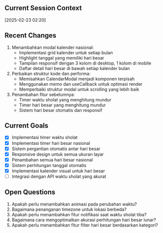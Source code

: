 ## Current Session Context
[2025-02-23 02:20]

## Recent Changes
1. Menambahkan modal kalender nasional:
   - Implementasi grid kalender untuk setiap bulan
   - Highlight tanggal yang memiliki hari besar
   - Tampilan responsif dengan 3 kolom di desktop, 1 kolom di mobile
   - Daftar detail hari besar di bawah setiap kalender bulan
2. Perbaikan struktur kode dan performa:
   - Memisahkan CalendarModal menjadi komponen terpisah
   - Menggunakan memo dan useCallback untuk optimasi render
   - Memperbaiki struktur modal untuk scrolling yang lebih baik
3. Penambahan fitur sebelumnya:
   - Timer waktu sholat yang menghitung mundur
   - Timer hari besar yang menghitung mundur
   - Sistem hari besar otomatis dan responsif

## Current Goals
- [x] Implementasi timer waktu sholat
- [x] Implementasi timer hari besar nasional
- [x] Sistem pergantian otomatis antar hari besar
- [x] Responsive design untuk semua ukuran layar
- [x] Penambahan semua hari besar nasional
- [x] Sistem perhitungan tanggal otomatis
- [x] Implementasi kalender visual untuk hari besar
- [ ] Integrasi dengan API waktu sholat yang akurat

## Open Questions
1. Apakah perlu menambahkan animasi pada perubahan waktu?
2. Bagaimana penanganan timezone untuk lokasi berbeda?
3. Apakah perlu menambahkan fitur notifikasi saat waktu sholat tiba?
4. Bagaimana cara mengoptimalkan akurasi perhitungan hari besar lunar?
5. Apakah perlu menambahkan fitur filter hari besar berdasarkan kategori?